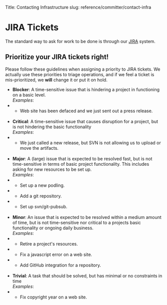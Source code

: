 Title: Contacting Infrastructure
slug: reference/committer/contact-infra


# JIRA Tickets
The standard way to ask for work to be done is through our [JIRA](https://issues.apache.org/jira/browse/INFRA) system.

## Prioritize your JIRA tickets right! ##
Please follow these guidelines when assigning a priority to JIRA tickets.
We actually use these priorities to triage operations, and if we feel a ticket is mis-prioritized, we __will__ change it or put it on hold.

- __Blocker__: A time-sensitive issue that is hindering a project in functioning on a basic level. <br/>_Examples_:
 - - Web site has been defaced and we just sent out a press release.<br/><br/>
- __Critical__: A time-sensitive issue that causes disruption for a project, but is not hindering the basic functionality <br/>_Examples_:
- - We just called a new release, but SVN is not allowing us to upload or
          move the artifacts.<br/><br/>
- __Major__: A (large) issue that is expected to be resolved fast, but is not time-sensitive in terms of basic project functionality. This includes asking for new resources to be set up. <br/>_Examples_:
 - - Set up a new podling.
 - - Add a git repository.
 - - Set up svn/git-pubsub.<br/><br/>
- __Minor__: An issue that is expected to be resolved within a medium amount of time, but is not time-sensitive nor critical to a projects basic functionality or ongoing daily business. <br/>_Examples_:
 - - Retire a project's resources.
 - - Fix a javascript error on a web site.
 - - Add GitHub integration for a repository.<br/><br/>
- __Trivial__: A task that should be solved, but has minimal or no constraints in time <br/>_Examples_:
 - - Fix copyright year on a web site.
    